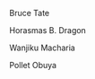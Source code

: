 [//]: # (this file wasn't available on upstream main so I added it)

Bruce Tate

Horasmas B. Dragon

Wanjiku Macharia

Pollet Obuya
